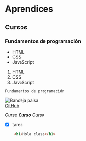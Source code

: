# Aprendices
## Cursos
### Fundamentos de programación

- HTML
- CSS
- JavaScript

1. HTML
2. CSS
3. JavaScript

~~~
Fundamentos de programación
~~~

![Bandeja paisa](https://i.postimg.cc/sXqVyVnn/1570939e9f814bec82c668279513c94f-BANDEJA-PAISA-708-600.jpg)<br>
[GitHub](https://github.com/)

*Curso*
***Curso***
_Curso_

- [X] tarea

```html 
    <h1>Hola clase</h1>
```
